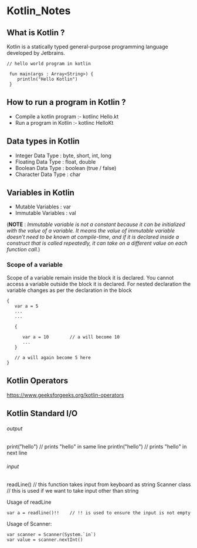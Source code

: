 # Kotlin_Notes

## What is Kotlin ?

   Kotlin is a statically typed general-purpose programming language developed by Jetbrains.
   
  ```
  // hello world program in kotlin
   
   fun main(args : Array<String>) {
      println("Hello Kotlin")
   } 
   ```
   
## How to run a program in Kotlin ?

   - Compile a kotlin program :- kotlinc Hello.kt 
   - Run a program in Kotlin :- kotlinc HelloKt
   
## Data types in Kotlin 

   - Integer Data Type : byte, short, int, long
   - Floating Data Type : float, double
   - Boolean Data Type : boolean (true / false)
   - Character Data Type : char
   
## Variables in Kotlin 

   - Mutable Variables : var
   - Immutable Variables : val
   
   (**NOTE** : _Immutable variable is not a constant because it can be initialized with the value of a variable. It means the         value of immutable variable doesn’t need to be known at compile-time, and if it is declared inside a construct that           is called repeatedly, it can take on a different value on each function call._)
   
   ### Scope of a variable 
   
   Scope of a variable remain inside the block it is declared. You cannot access a variable outside the block it is declared.
   For nested declaration the variable changes as per the declaration in the block
   
   ```
   {
      var a = 5
      ...
      ...
      
      {
      
         var a = 10        // a will become 10 
         ...
      }
      
      // a will again become 5 here
   }
   ```
   
## Kotlin Operators

   https://www.geeksforgeeks.org/kotlin-operators
   
## Kotlin Standard I/O   

   ###### output
   
   print("hello")       // prints "hello" in same line
   println("hello")     // prints "hello" in next line
   
   
   ###### input
   
   readLine()             // this function takes input from keyboard as string
   Scanner class          // this is used if we want to take input other than string 
   
   Usage of readLine
   
   ```
   var a = readline()!!    // !! is used to ensure the input is not empty
   ```
   
   Usage of Scanner: 
   
   ```
   var scanner = Scanner(System.`in`)
   var value = scanner.nextInt()
   ```
   
   
   
   
   
   
   
   
